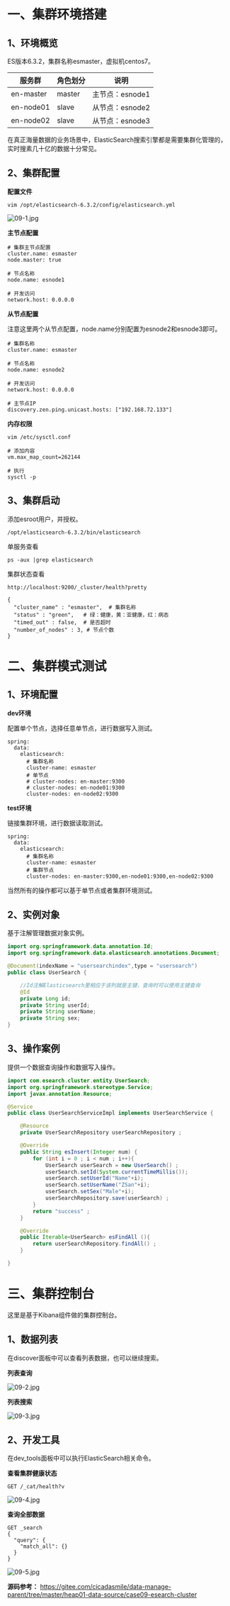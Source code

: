 # 一、集群环境搭建

## 1、环境概览

ES版本6.3.2，集群名称esmaster，虚拟机centos7。

| 服务群 | 角色划分 | 说明 |
| --- |--- | --- | 
| en-master | master | 主节点：esnode1 |
| en-node01 | slave | 从节点：esnode2 |
| en-node02 | slave | 从节点：esnode3 |

在真正海量数据的业务场景中，ElasticSearch搜索引擎都是需要集群化管理的，实时搜素几十亿的数据十分常见。

## 2、集群配置

**配置文件**

```
vim /opt/elasticsearch-6.3.2/config/elasticsearch.yml
```

![](https://images.gitee.com/uploads/images/2022/0212/152520_00ba2af6_5064118.jpeg "09-1.jpg")

**主节点配置**

```
# 集群主节点配置
cluster.name: esmaster
node.master: true

# 节点名称 
node.name: esnode1

# 开发访问
network.host: 0.0.0.0
```

**从节点配置**

注意这里两个从节点配置，node.name分别配置为esnode2和esnode3即可。

```
# 集群名称
cluster.name: esmaster

# 节点名称
node.name: esnode2

# 开发访问
network.host: 0.0.0.0

# 主节点IP
discovery.zen.ping.unicast.hosts: ["192.168.72.133"]
```

**内存权限**

```
vim /etc/sysctl.conf

# 添加内容
vm.max_map_count=262144

# 执行
sysctl -p
```

## 3、集群启动

添加esroot用户，并授权。

```
/opt/elasticsearch-6.3.2/bin/elasticsearch
```

单服务查看

```
ps -aux |grep elasticsearch
```

集群状态查看

```
http://localhost:9200/_cluster/health?pretty

{
  "cluster_name" : "esmaster",  # 集群名称
  "status" : "green",   # 绿：健康，黄：亚健康，红：病态
  "timed_out" : false,  # 是否超时
  "number_of_nodes" : 3, # 节点个数
}
```

# 二、集群模式测试

## 1、环境配置

**dev环境**

配置单个节点，选择任意单节点，进行数据写入测试。

```
spring:
  data:
    elasticsearch:
      # 集群名称
      cluster-name: esmaster
      # 单节点
      # cluster-nodes: en-master:9300
      # cluster-nodes: en-node01:9300
      cluster-nodes: en-node02:9300
```

**test环境**

链接集群环境，进行数据读取测试。

```
spring:
  data:
    elasticsearch:
      # 集群名称
      cluster-name: esmaster
      # 集群节点
      cluster-nodes: en-master:9300,en-node01:9300,en-node02:9300
```

当然所有的操作都可以基于单节点或者集群环境测试。

## 2、实例对象

基于注解管理数据对象实例。

```java
import org.springframework.data.annotation.Id;
import org.springframework.data.elasticsearch.annotations.Document;

@Document(indexName = "usersearchindex",type = "usersearch")
public class UserSearch {

    //Id注解Elasticsearch里相应于该列就是主键，查询时可以使用主键查询
    @Id
    private Long id;
    private String userId;
    private String userName;
    private String sex;
}
```

## 3、操作案例

提供一个数据查询操作和数据写入操作。

```java
import com.esearch.cluster.entity.UserSearch;
import org.springframework.stereotype.Service;
import javax.annotation.Resource;

@Service
public class UserSearchServiceImpl implements UserSearchService {

    @Resource
    private UserSearchRepository userSearchRepository ;

    @Override
    public String esInsert(Integer num) {
        for (int i = 0 ; i < num ; i++){
            UserSearch userSearch = new UserSearch() ;
            userSearch.setId(System.currentTimeMillis());
            userSearch.setUserId("Name"+i);
            userSearch.setUserName("ZSan"+i);
            userSearch.setSex("Male"+i);
            userSearchRepository.save(userSearch) ;
        }
        return "success" ;
    }

    @Override
    public Iterable<UserSearch> esFindAll (){
        return userSearchRepository.findAll() ;
    }

}
```

# 三、集群控制台

这里是基于Kibana组件做的集群控制台。

## 1、数据列表

在discover面板中可以查看列表数据，也可以继续搜索。

**列表查询**

![](https://images.gitee.com/uploads/images/2022/0212/152552_f94d8205_5064118.jpeg "09-2.jpg")

**列表搜索**

![](https://images.gitee.com/uploads/images/2022/0212/152604_779cd204_5064118.jpeg "09-3.jpg")

## 2、开发工具

在dev_tools面板中可以执行ElasticSearch相关命令。

**查看集群健康状态**

```
GET /_cat/health?v
```

![](https://images.gitee.com/uploads/images/2022/0212/152622_42085506_5064118.jpeg "09-4.jpg")

**查询全部数据**

```
GET _search
{
  "query": {
    "match_all": {}
  }
}
```

![](https://images.gitee.com/uploads/images/2022/0212/152633_dfd68661_5064118.jpeg "09-5.jpg")

**源码参考：** https://gitee.com/cicadasmile/data-manage-parent/tree/master/heap01-data-source/case09-esearch-cluster